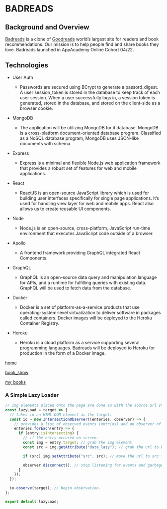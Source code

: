 # BADREADS

## Background and Overview

[Badreads](https://quiet-shore-31528.herokuapp.com/#/) is a clone of [Goodreads](https://goodreads.com) world’s largest site for readers and book recommendations. Our mission is to help people find and share books they love. Badreads launched in AppAcademy Online Cohort 04/22.

## Technologies

- User Auth

  - Passwords are secured using BCrypt to generate a passord_digest. A user session_token is stored in the database to keep track of each user session. When a user successfully logs in, a session token is generated, stored in the database, and stored on the client-side as a browser cookie.

- MongoDB

  - The application will be utilizing MongoDB for it database. MongoDB is a cross-platform document-oriented database program. Classified as a NoSQL database program, MongoDB uses JSON-like documents with schema.

- Express

  - Express is a minimal and flexible Node.js web application framework that provides a robust set of features for web and mobile applications.

- React

  - ReactJS is an open-source JavaScript library which is used for building user interfaces specifically for single page applications. It’s used for handling view layer for web and mobile apps. React also allows us to create reusable UI components.

- Node

  - Node.js is an open-source, cross-platform, JavaScript run-time environment that executes JavaScript code outside of a browser.

- Apollo

  - A frontend framework providing GraphQL integrated React Components.

- GraphQL

  - GraphQL is an open-source data query and manipulation language for APIs, and a runtime for fulfilling queries with existing data. GraphQL will be used to fetch data from the database.

- Docker

  - Docker is a set of platform-as-a-service products that use operating-system-level virtualization to deliver software in packages called containers. Docker images will be deployed to the Heroku Container Registry.

- Heroku

  - Heroku is a cloud platform as a service supporting several programming languages. Badreads will be deployed to Heroku for production in the form of a Docker image.

[home](https://github.com/drexel-ue/goodreads/blob/master/home.png)

[book_show](https://github.com/drexel-ue/goodreads/blob/master/book_show.png)

[my_books](https://github.com/drexel-ue/goodreads/blob/master/my_books.png)

### A Simple Lazy Loader

```javascript
// img elements placed onto the page are done so with the source url stored in an attribute called `data_lazy`.
const lazyLoad = target => {
  // takes in an HTML DOM element as the target.
  const io = new IntersectionObserver((enteries, observer) => {
    // provides a list of observed events (entries) and an observer of those events.
    enteries.forEach(entry => {
      if (entry.isIntersecting) {
        // if the entry occured on screen.
        const img = entry.target; // grab the img element.
        const src = img.getAttribute("data_lazy"); // grab the url to be assigned to source.

        if (src) img.setAttribute("src", src); // move the url to src to "activiate/load" the image.

        observer.disconnect(); // stop listening for events and garbage collect the observer.
      }
    });
  });

  io.observe(target); // begin observation.
};

export default lazyLoad;
```
